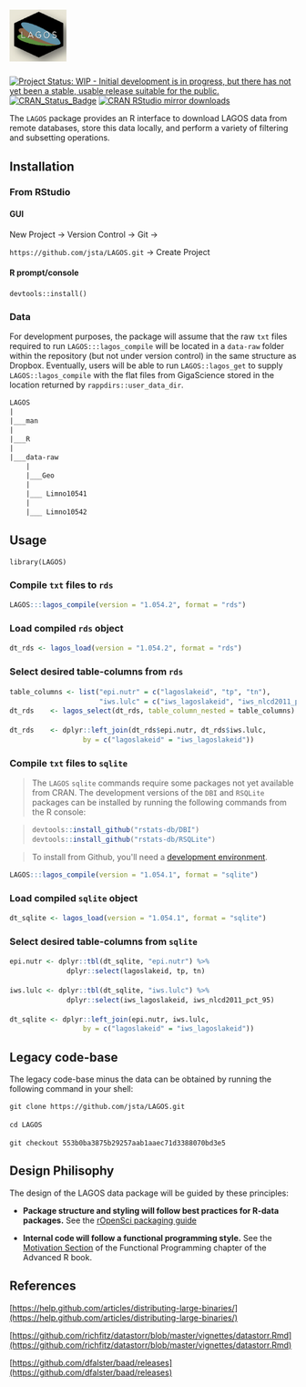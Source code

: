 <h1 align="left">
<img width="100" src="./inst/lagos.png" alt="">
</h1>

[![Project Status: WIP - Initial development is in progress, but there has not yet been a stable, usable release suitable for the public.](http://www.repostatus.org/badges/latest/wip.svg)](http://www.repostatus.org/#wip)
[![CRAN\_Status\_Badge](http://www.r-pkg.org/badges/version/LAGOS)](https://cran.r-project.org/package=LAGOS) 
[![CRAN RStudio mirror downloads](http://cranlogs.r-pkg.org/badges/LAGOS)](https://cran.r-project.org/package=LAGOS)

The `LAGOS` package provides an R interface to download LAGOS data from remote databases, store this data locally, and perform a variety of filtering and subsetting operations.

## Installation

### From RStudio

#### GUI

New Project -> Version Control -> Git ->

`https://github.com/jsta/LAGOS.git` -> Create Project

#### R prompt/console

`devtools::install()`
 
### Data

For development purposes, the package will assume that the raw `txt` files required to run `LAGOS:::lagos_compile` will be located in a `data-raw` folder within the repository (but not under version control) in the same structure as Dropbox. Eventually, users will be able to run `LAGOS::lagos_get` to supply `LAGOS::lagos_compile` with the flat files from GigaScience stored in the location returned by `rappdirs::user_data_dir`.

```
LAGOS
|
|___man
|
|___R
|
|___data-raw
    |
    |___Geo
    |
    |___ Limno10541
    |
    |___ Limno10542

```

## Usage

```{r }
library(LAGOS)
```

### Compile `txt` files to `rds`

```r
LAGOS:::lagos_compile(version = "1.054.2", format = "rds")
```

### Load compiled `rds` object

```r
dt_rds <- lagos_load(version = "1.054.2", format = "rds")
```

### Select desired table-columns from `rds`

```r
table_columns <- list("epi.nutr" = c("lagoslakeid", "tp", "tn"),
                      "iws.lulc" = c("iws_lagoslakeid", "iws_nlcd2011_pct_95"))
dt_rds    <- lagos_select(dt_rds, table_column_nested = table_columns)

dt_rds    <- dplyr::left_join(dt_rds$epi.nutr, dt_rds$iws.lulc,
                  by = c("lagoslakeid" = "iws_lagoslakeid"))
```

### Compile `txt` files to `sqlite`

> The `LAGOS` `sqlite` commands require some packages not yet available from CRAN. The development versions of the `DBI` and `RSQLite` packages can be installed by running the following commands from the R console:

> ```r
> devtools::install_github("rstats-db/DBI")
> devtools::install_github("rstats-db/RSQLite")
> ```

> To install from Github, you'll need a [development environment](https://support.rstudio.com/hc/en-us/articles/200486498-Package-Development-Prerequisites).


```r
LAGOS:::lagos_compile(version = "1.054.1", format = "sqlite")
```

### Load compiled `sqlite` object

```r
dt_sqlite <- lagos_load(version = "1.054.1", format = "sqlite")
```

### Select desired table-columns from `sqlite`

```r
epi.nutr <- dplyr::tbl(dt_sqlite, "epi.nutr") %>%
              dplyr::select(lagoslakeid, tp, tn)

iws.lulc <- dplyr::tbl(dt_sqlite, "iws.lulc") %>%
              dplyr::select(iws_lagoslakeid, iws_nlcd2011_pct_95)

dt_sqlite <- dplyr::left_join(epi.nutr, iws.lulc,
                  by = c("lagoslakeid" = "iws_lagoslakeid"))
```

## Legacy code-base

The legacy code-base minus the data can be obtained by running the following command in your shell:

```
git clone https://github.com/jsta/LAGOS.git 

cd LAGOS

git checkout 553b0ba3875b29257aab1aaec71d3388070bd3e5
```

## Design Philisophy

The design of the LAGOS data package will be guided by these principles:

 * **Package structure and styling will follow best practices for R-data packages.** See the [rOpenSci packaging guide](https://github.com/ropensci/onboarding/blob/master/packaging_guide.md)
 
 * **Internal code will follow a functional programming style.** See the [Motivation Section](http://adv-r.had.co.nz/Functional-programming.html#fp-motivation) of the Functional Programming chapter of the Advanced R book.

## References

[https://help.github.com/articles/distributing-large-binaries/](https://help.github.com/articles/distributing-large-binaries/)

[https://github.com/richfitz/datastorr/blob/master/vignettes/datastorr.Rmd](https://github.com/richfitz/datastorr/blob/master/vignettes/datastorr.Rmd)

[https://github.com/dfalster/baad/releases](https://github.com/dfalster/baad/releases)
